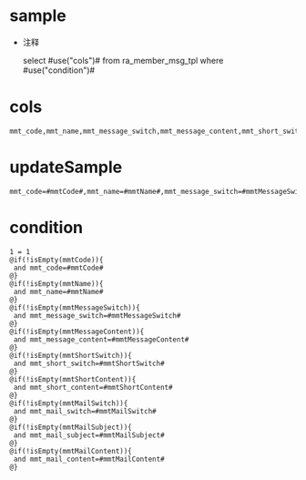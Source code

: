 sample
===
* 注释

	select #use("cols")# from ra_member_msg_tpl  where  #use("condition")#

cols
===
	mmt_code,mmt_name,mmt_message_switch,mmt_message_content,mmt_short_switch,mmt_short_content,mmt_mail_switch,mmt_mail_subject,mmt_mail_content

updateSample
===
	
	mmt_code=#mmtCode#,mmt_name=#mmtName#,mmt_message_switch=#mmtMessageSwitch#,mmt_message_content=#mmtMessageContent#,mmt_short_switch=#mmtShortSwitch#,mmt_short_content=#mmtShortContent#,mmt_mail_switch=#mmtMailSwitch#,mmt_mail_subject=#mmtMailSubject#,mmt_mail_content=#mmtMailContent#

condition
===

	1 = 1  
	@if(!isEmpty(mmtCode)){
	 and mmt_code=#mmtCode#
	@}
	@if(!isEmpty(mmtName)){
	 and mmt_name=#mmtName#
	@}
	@if(!isEmpty(mmtMessageSwitch)){
	 and mmt_message_switch=#mmtMessageSwitch#
	@}
	@if(!isEmpty(mmtMessageContent)){
	 and mmt_message_content=#mmtMessageContent#
	@}
	@if(!isEmpty(mmtShortSwitch)){
	 and mmt_short_switch=#mmtShortSwitch#
	@}
	@if(!isEmpty(mmtShortContent)){
	 and mmt_short_content=#mmtShortContent#
	@}
	@if(!isEmpty(mmtMailSwitch)){
	 and mmt_mail_switch=#mmtMailSwitch#
	@}
	@if(!isEmpty(mmtMailSubject)){
	 and mmt_mail_subject=#mmtMailSubject#
	@}
	@if(!isEmpty(mmtMailContent)){
	 and mmt_mail_content=#mmtMailContent#
	@}
	
	